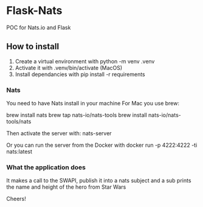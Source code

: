 # Flask-Nats
POC for Nats.io and Flask

## How to install
1. Create a virtual environment with python -m venv .venv
2. Activate it with .venv/bin/activate (MacOS)
3. Install dependancies with pip install -r requirements

### Nats
You need to have Nats install in your machine
For Mac you use brew:

brew install nats
brew tap nats-io/nats-tools
brew install nats-io/nats-tools/nats

Then activate the server with: nats-server

Or you can run the server from the Docker with
docker run -p 4222:4222 -ti nats:latest

### What the application does

It makes a call to the SWAPI, publish it into a nats subject and a sub prints the name and height of the hero from Star Wars


Cheers!
